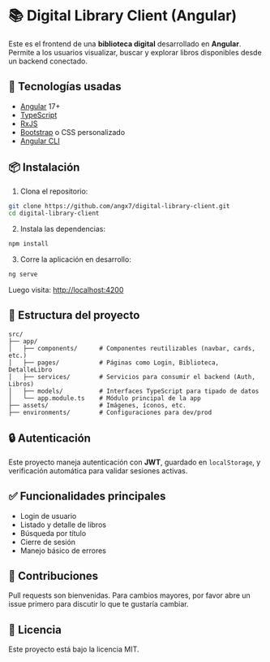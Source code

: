 # 📚 Digital Library Client (Angular)

Este es el frontend de una **biblioteca digital** desarrollado en **Angular**. Permite a los usuarios visualizar, buscar y explorar libros disponibles desde un backend conectado.

## 🚀 Tecnologías usadas

- [Angular](https://angular.io/) 17+
- [TypeScript](https://www.typescriptlang.org/)
- [RxJS](https://rxjs.dev/)
- [Bootstrap](https://getbootstrap.com/) o CSS personalizado
- [Angular CLI](https://angular.io/cli)

## 📦 Instalación

1. Clona el repositorio:

```bash
git clone https://github.com/angx7/digital-library-client.git
cd digital-library-client
```

2. Instala las dependencias:

```bash
npm install
```

3. Corre la aplicación en desarrollo:

```bash
ng serve
```

Luego visita: [http://localhost:4200](http://localhost:4200)

## 📁 Estructura del proyecto

```
src/
├── app/
│   ├── components/      # Componentes reutilizables (navbar, cards, etc.)
│   ├── pages/           # Páginas como Login, Biblioteca, DetalleLibro
│   ├── services/        # Servicios para consumir el backend (Auth, Libros)
│   ├── models/          # Interfaces TypeScript para tipado de datos
│   └── app.module.ts    # Módulo principal de la app
├── assets/              # Imágenes, íconos, etc.
├── environments/        # Configuraciones para dev/prod
```

## 🔒 Autenticación

Este proyecto maneja autenticación con **JWT**, guardado en `localStorage`, y verificación automática para validar sesiones activas.

## ✅ Funcionalidades principales

- Login de usuario
- Listado y detalle de libros
- Búsqueda por título
- Cierre de sesión
- Manejo básico de errores

## 🤝 Contribuciones

Pull requests son bienvenidas. Para cambios mayores, por favor abre un issue primero para discutir lo que te gustaría cambiar.

## 📄 Licencia

Este proyecto está bajo la licencia MIT.
